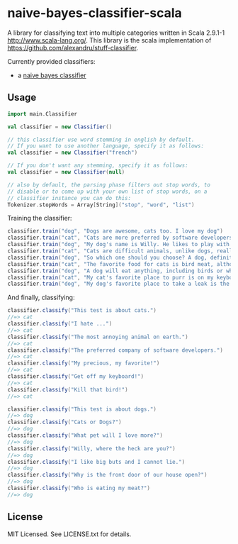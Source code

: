 # naive-bayes-classifier-scala

A library for classifying text into multiple categories written in Scala 2.9.1-1 http://www.scala-lang.org/.
This library is the scala implementation of https://github.com/alexandru/stuff-classifier.

Currently provided classifiers:

- a [naive bayes classifier](http://en.wikipedia.org/wiki/Naive_Bayes_classifier)

## Usage

```scala
import main.Classifier

val classifier = new Classifier()

// this classifier use word stemming in english by default.
// If you want to use another language, specify it as follows:
val classifier = new Classifier("french")

// If you don't want any stemming, specify it as follows:
val classifier = new Classifier(null)

// also by default, the parsing phase filters out stop words, to
// disable or to come up with your own list of stop words, on a
// classifier instance you can do this:
Tokenizer.stopWords = Array[String]("stop", "word", "list")
 ```

Training the classifier:

```scala
classifier.train("dog", "Dogs are awesome, cats too. I love my dog")
classifier.train("cat", "Cats are more preferred by software developers. I never could stand cats. I have a dog")
classifier.train("dog", "My dog's name is Willy. He likes to play with my wife's cat all day long. I love dogs")
classifier.train("cat", "Cats are difficult animals, unlike dogs, really annoying, I hate them all")
classifier.train("dog", "So which one should you choose? A dog, definitely.")
classifier.train("cat", "The favorite food for cats is bird meat, although mice are good, but birds are a delicacy")
classifier.train("dog", "A dog will eat anything, including birds or whatever meat")
classifier.train("cat", "My cat's favorite place to purr is on my keyboard")
classifier.train("dog", "My dog's favorite place to take a leak is the tree in front of our house")
```

And finally, classifying:

```scala
classifier.classify("This test is about cats.")
//=> cat
classifier.classify("I hate ...")
//=> cat
classifier.classify("The most annoying animal on earth.")
//=> cat
classifier.classify("The preferred company of software developers.")
//=> cat
classifier.classify("My precious, my favorite!")
//=> cat
classifier.classify("Get off my keyboard!")
//=> cat
classifier.classify("Kill that bird!")
//=> cat

classifier.classify("This test is about dogs.")
//=> dog
classifier.classify("Cats or Dogs?") 
//=> dog
classifier.classify("What pet will I love more?")    
//=> dog
classifier.classify("Willy, where the heck are you?")
//=> dog
classifier.classify("I like big buts and I cannot lie.") 
//=> dog
classifier.classify("Why is the front door of our house open?")
//=> dog
classifier.classify("Who is eating my meat?")
//=> dog
```

## License

MIT Licensed. See LICENSE.txt for details.



